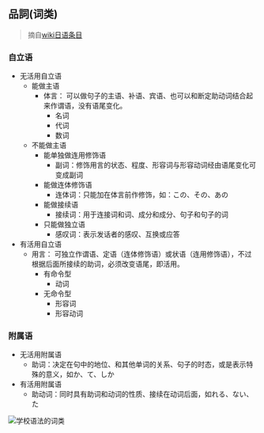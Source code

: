 ## 品詞(词类) 
>摘自[wiki日语条目](https://zh.wikipedia.org/wiki/%E6%97%A5%E8%AF%AD)

### 自立语
+ 无活用自立语
  + 能做主语
    + 体言：
      可以做句子的主语、补语、宾语、也可以和断定助动词结合起来作谓语，没有语尾变化。
      + 名词
      + 代词
      + 数词     
  + 不能做主语
    + 能单独做连用修饰语
      + 副词：修饰用言的状态、程度、形容词与形容动词经由语尾变化可变成副词
    + 能做连体修饰语
      + 连体词：只能加在体言前作修饰，如：この、その、あの
    + 能做接续语
      + 接续词：用于连接词和词、成分和成分、句子和句子的词
    + 只能做独立语
      + 感叹词：表示发话者的感叹、互换或应答
+ 有活用自立语
  + 用言：
    可独立作谓语、定语（连体修饰语）或状语（连用修饰语），不过根据后面所接续的助词，必须改变语尾，即活用。
    + 有命令型
      + 动词
    + 无命令型
      + 形容词
      + 形容动词
      
### 附属语
+ 无活用附属语
  + 助词：决定在句中的地位、和其他单词的关系、句子的时态，或是表示特殊的意义，如か、て、しか
+ 有活用附属语
  + 助动词：同时具有助词和动词的性质、接续在动词后面，如れる、ない、た
  
![学校语法的词类](https://zh.wikipedia.org/wiki/%E6%97%A5%E8%AF%AD#/media/File:JapanesePartsOfSpeech.png)


